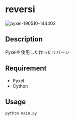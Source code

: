 # reversi

![pyxel-190510-144402](https://user-images.githubusercontent.com/25942568/57506701-8e576b00-7337-11e9-9a6d-b824fce19dbc.gif)


## Description
Pyxelを使用した作ったリバーシ

## Requirement
- Pyxel
- Cython

## Usage
`python main.py`
